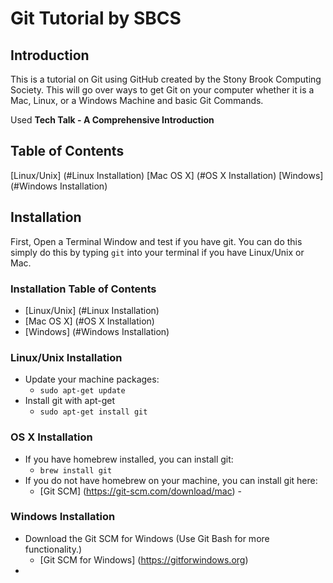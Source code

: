 # Git Tutorial by SBCS

## Introduction
This is a tutorial on Git using GitHub created by the Stony Brook Computing Society. This will go over ways to get Git on your computer whether it is a Mac, Linux, or a Windows Machine and basic Git Commands.

Used **Tech Talk - A Comprehensive Introduction** 

## Table of Contents
[Linux/Unix] (#Linux Installation)
[Mac OS X] (#OS X Installation)
[Windows] (#Windows Installation)


## Installation
First, Open a Terminal Window and test if you have git. 
You can do this simply do this by typing `git` into your terminal if you have Linux/Unix or Mac. 


### Installation Table of Contents
- [Linux/Unix] (#Linux Installation)
- [Mac OS X] (#OS X Installation)
- [Windows] (#Windows Installation)


### Linux/Unix Installation
* Update your machine packages:
	* `sudo apt-get update`
* Install git with apt-get
	* `sudo apt-get install git`

### OS X Installation
* If you have homebrew installed, you can install git:
	* `brew install git`
* If you do not have homebrew on your machine, you can install git here:
	* [Git SCM] (https://git-scm.com/download/mac) - 

### Windows Installation
* Download the Git SCM for Windows (Use Git Bash for more functionality.) 
	* [Git SCM for Windows] (https://gitforwindows.org)
* 
